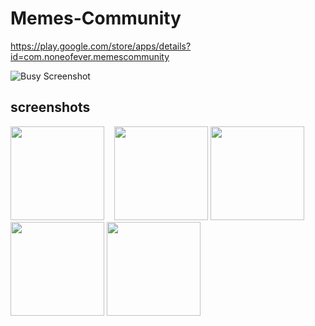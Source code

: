 # Memes-Community

https://play.google.com/store/apps/details?id=com.noneofever.memescommunity


![Busy Screenshot](https://play-lh.googleusercontent.com/bqQq0lXfdbvuHycalp0LHFAIWrgOAfMqShmpoLv3wO7_q2HvEJjgBkj7qVgQtehghxc)


## screenshots

<img src="https://play-lh.googleusercontent.com/dpgLPMq8p9amoWwqBEjAK6DJXmeLxWY62Et1sa6d8kzjBBQWUCF5JomdqxKi5_PQuX4I=w720-h310-rw" width="150"> &nbsp;&nbsp; <img src="https://play-lh.googleusercontent.com/N7_07KnqbKKJ_QASxPbkomRyJdgeUmrGGR_xIW1vTx4JDA3oahzZD9kSq3MUPxFXMETr=w720-h310-rw" width="150">      <img src="https://play-lh.googleusercontent.com/MJTgwNzQRHTae1y0KbhvKXi27ekBd_gi57Ghtk4Bw2jyhojYv7qws0JGMvdlMNS2ViQ=w720-h310-rw" width="150">      <img src="https://play-lh.googleusercontent.com/Qlhpjkqq4undtNOvwghmPTaFifS5CmP2TfXS6tr1y4vOfpKUnV6JLcVL0jh120aY4yg=w720-h310-rw" width="150">      <img src="https://play-lh.googleusercontent.com/9XH43TXGOlBEeWCzoJBeyTBC1kB7G2aM7dnGhY6kjxodk0wRT5uKf4Ya_GdeG1NLkQhW=w720-h310-rw" width="150">
